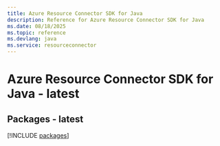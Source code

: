```yaml
---
title: Azure Resource Connector SDK for Java
description: Reference for Azure Resource Connector SDK for Java
ms.date: 08/18/2025
ms.topic: reference
ms.devlang: java
ms.service: resourceconnector
---
```

# Azure Resource Connector SDK for Java - latest
## Packages - latest
[!INCLUDE [packages](resource-connector-index.md)]